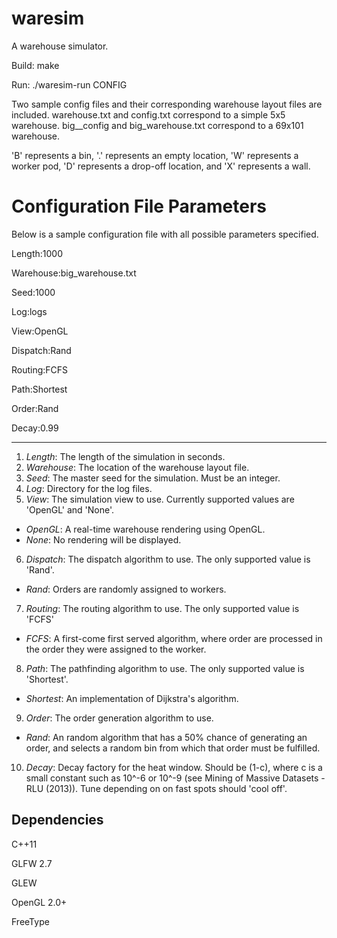 waresim
=======

A warehouse simulator.


Build: make

Run: ./waresim-run CONFIG

Two sample config files and their corresponding warehouse layout files are included. warehouse.txt and config.txt correspond to a simple 5x5 warehouse. big__config and big_warehouse.txt correspond to a 69x101 warehouse.

'B' represents a bin, '.' represents an empty location, 'W' represents a worker pod, 'D' represents a drop-off location, and 'X' represents a wall.


Configuration File Parameters
=======
Below is a sample configuration file with all possible parameters specified.

Length:1000

Warehouse:big_warehouse.txt

Seed:1000

Log:logs

View:OpenGL

Dispatch:Rand

Routing:FCFS

Path:Shortest

Order:Rand

Decay:0.99

---

1. _Length_: The length of the simulation in seconds.
2. _Warehouse_: The location of the warehouse layout file.
3. _Seed_: The master seed for the simulation. Must be an integer.
4. _Log_: Directory for the log files.
5. _View_: The simulation view to use. Currently supported values are 'OpenGL' and 'None'.
  * _OpenGL_: A real-time warehouse rendering using OpenGL.
  * _None_: No rendering will be displayed.
6. _Dispatch_: The dispatch algorithm to use. The only supported value is 'Rand'.
  * _Rand_: Orders are randomly assigned to workers.
7. _Routing_: The routing algorithm to use. The only supported value is 'FCFS'
  * _FCFS_: A first-come first served algorithm, where order are processed in the order they were assigned to the worker.
8. _Path_: The pathfinding algorithm to use. The only supported value is 'Shortest'.
  * _Shortest_: An implementation of Dijkstra's algorithm.
9. _Order_: The order generation algorithm to use.
  * _Rand_: An random algorithm that has a 50% chance of generating an order, and selects a random bin from which that order must be fulfilled.
10. _Decay_: Decay factory for the heat window. Should be (1-c), where c is a small constant such as 10^-6 or 10^-9 (see Mining of Massive Datasets - RLU (2013)). Tune depending on on fast spots should 'cool off'.

Dependencies
-------

C++11

GLFW 2.7

GLEW

OpenGL 2.0+

FreeType



